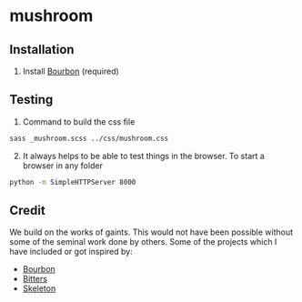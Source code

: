 # mushroom

## Installation

1. Install [Bourbon](https://github.com/thoughtbot/bourbon#installation) (required) 


## Testing
1. Command to build the css file
  
  ```bash
  sass _mushroom.scss ../css/mushroom.css
  ```
2. It always helps to be able to test things in the browser. To start a browser in any folder
  
  ```bash
  python -m SimpleHTTPServer 8000
  ```

## Credit
We build on the works of gaints. This would not have been possible without some of the seminal work done by others. Some of the projects which I have included or got inspired by:

* [Bourbon](http://bourbon.io/)
* [Bitters](http://bitters.bourbon.io/)
* [Skeleton](http://getskeleton.com/)


